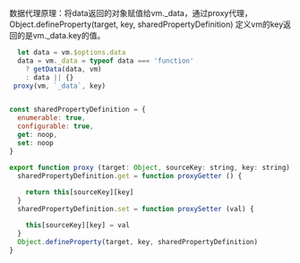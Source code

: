 数据代理原理：将data返回的对象赋值给vm.\_data，通过proxy代理，  Object.defineProperty(target, key, sharedPropertyDefinition) 定义vm的key返回的是vm.\_data.key的值。

```js
  let data = vm.$options.data
  data = vm._data = typeof data === 'function'
    ? getData(data, vm)
    : data || {}
 proxy(vm, `_data`, key)


const sharedPropertyDefinition = {
  enumerable: true,
  configurable: true,
  get: noop,
  set: noop
}

export function proxy (target: Object, sourceKey: string, key: string) {
  sharedPropertyDefinition.get = function proxyGetter () {
 
    return this[sourceKey][key]
  }
  sharedPropertyDefinition.set = function proxySetter (val) {

    this[sourceKey][key] = val
  }
  Object.defineProperty(target, key, sharedPropertyDefinition)
}
```

